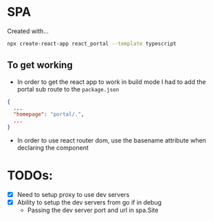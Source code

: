 # SPA
Created with...
```sh
npx create-react-app react_portal --template typescript
```

## To get working
- In order to get the react app to work in build mode I had to add the portal sub route to the `package.json`
```json
{
  ...
  "homepage": "portal/.",
  ...
}
```
- In order to use react router dom, use the basename attribute when declaring the component

# TODOs:
- [x] Need to setup proxy to use dev servers
- [x] Ability to setup the dev servers from go if in debug
  -   Passing the dev server port and url in spa.Site
